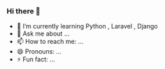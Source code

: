 ### Hi there 👋

- 🌱 I’m currently learning Python , Laravel , Django
- 💬 Ask me about ...
- 📫 How to reach me: ...
- 😄 Pronouns: ...
- ⚡ Fun fact: ...
<!--
**shinkhantmaung/shinkhantmaung** is a ✨ _special_ ✨ repository because its `README.md` (this file) appears on your GitHub profile.

Here are some ideas to get you started:

- 🌱 I’m currently learning Python , Laravel , Django
- 💬 Ask me about ...
- 📫 How to reach me: ...
- 😄 Pronouns: ...
- ⚡ Fun fact: ...
-->
